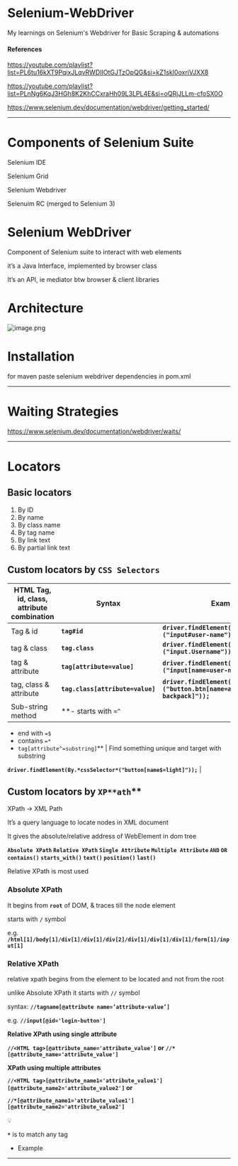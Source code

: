 # Selenium-WebDriver
My learnings on Selenium's Webdriver for Basic Scraping &amp; automations

#### References
https://youtube.com/playlist?list=PL6tu16kXT9PqixJLqvRWDIIOtGJTzOpQG&si=kZ1skI0oxriVJXX8

https://youtube.com/playlist?list=PLnNg6KqJ3HGh8K2KhCCxraHh09L3LPL4E&si=oQRjJLLm-cfoSX0O

https://www.selenium.dev/documentation/webdriver/getting_started/

---

# Components of Selenium Suite

Selenium IDE

Selenium Grid

Selenium Webdriver

Selenuim RC (merged to Selenium 3)

# Selenium WebDriver

Component of Selenium suite to interact with web elements

it’s a Java Interface, implemented by browser class

It’s an API, ie mediator btw browser & client libraries

# Architecture

![image.png](https://prod-files-secure.s3.us-west-2.amazonaws.com/ea4cd4e4-283b-433d-a65e-80e280a71973/8a641e7e-3e0a-4004-8057-3209c5114c01/659a8289-f5da-4db1-91f5-15e30c161086.png)

# Installation

for maven paste selenium webdriver dependencies in pom.xml

---

# **Waiting Strategies**

https://www.selenium.dev/documentation/webdriver/waits/

---

# Locators

## Basic locators

1. By ID
2. By name
3. By class name
4. By tag name
5. By link text
6. By partial link text

## Custom locators by `CSS Selectors`

| HTML Tag, id, class, attribute combination | Syntax | Example |
| --- | --- | --- |
| Tag & id | **`tag#id`**  | **`driver.findElement(By.*cssSelector*("input#user-name"));`** |
| tag & class | **`tag.class`** | **`driver.findElement(By.*cssSelector*("input.Username"));`** |
| tag & attribute | **`tag[attribute=value]`** | **`driver.findElement(By.*cssSelector*("input[name=user-name]"));`** |
| tag, class & attribute | **`tag.class[attribute=value]`** | **`driver.findElement(By.*cssSelector*("button.btn[name=add-to-cart-backpack]"));`** |
| Sub-string method | **- starts with `=^`  
- end with `=$` 
- contains `=*` 
- `tag[attribute^=substring]`** | Find something unique and target with substring

**`driver.findElement(By.*cssSelector*("button[name$=light]"));`** |

## Custom locators by `XP**ath`**

XPath → XML Path

It’s a query language to locate nodes in XML document

It gives the absolute/relative address of WebElement in dom tree

**`Absolute XPath` `Relative XPath` `Single Attribute` `Multiple Attribute` `AND` `OR` `contains()` `starts_with()` `text()` `position()` `last()`** 

Relative XPath is most used

### Absolute XPath

It begins from **`root`** of DOM, & traces till the node element

starts with **`/`** symbol

e.g. **`/html[1]/body[1]/div[1]/div[1]/div[2]/div[1]/div[1]/div[1]/form[1]/input[1]`** 

### Relative XPath

relative xpath begins from the element to be located and not from the root

unlike Absolute XPath it starts with **`//`** symbol

syntax: **`//tagname[@attribute name=’attribute-value’]`**

e.g. **`//input[@id='login-button']`** 

**Relative XPath using single attribute**

**`//<HTML tag>[@attribute_name='attribute_value']`  or `//*[@attribute_name='attribute_value']`** 

**XPath using multiple attributes**

**`//<HTML tag>[@attribute_name1='attribute_value1'][@attribute_name2='attribute_value2']` or**

**`//*[@attribute_name1='attribute_value1'][@attribute_name2='attribute_value2']`** 

<aside>
💡

**`*`**  is to match any tag

</aside>

- Example
    
    

---
